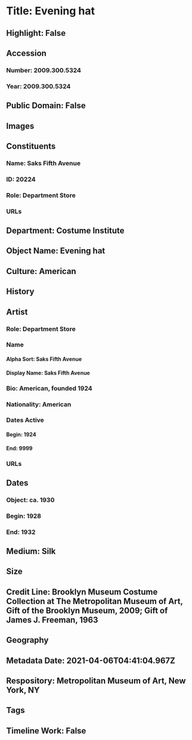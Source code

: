 # Title: Evening hat
## Highlight: False
## Accession
### Number: 2009.300.5324
### Year: 2009.300.5324
## Public Domain: False
## Images
## Constituents
### Name: Saks Fifth Avenue
### ID: 20224
### Role: Department Store
### URLs
## Department: Costume Institute
## Object Name: Evening hat
## Culture: American
## History
## Artist
### Role: Department Store
### Name
#### Alpha Sort: Saks Fifth Avenue
#### Display Name: Saks Fifth Avenue
### Bio: American, founded 1924
### Nationality: American
### Dates Active
#### Begin: 1924
#### End: 9999
### URLs
## Dates
### Object: ca. 1930
### Begin: 1928
### End: 1932
## Medium: Silk
## Size
## Credit Line: Brooklyn Museum Costume Collection at The Metropolitan Museum of Art, Gift of the Brooklyn Museum, 2009; Gift of James J. Freeman, 1963
## Geography
## Metadata Date: 2021-04-06T04:41:04.967Z
## Respository: Metropolitan Museum of Art, New York, NY
## Tags
## Timeline Work: False